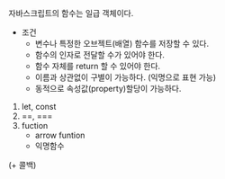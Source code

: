 자바스크립트의 함수는 일급 객체이다.

* 조건
  * 변수나 특정한 오브젝트(배열) 함수를 저장할 수 있다.
  * 함수의 인자로 전달할 수가 있어야 한다.
  * 함수 자체를 return 할 수 있어야 한다.
  * 이름과 상관없이 구별이 가능하다. (익명으로 표현 가능)
  * 동적으로 속성값(property)할당이 가능하다.



1. let, const
2. ==, ===
3. fuction
   * arrow funtion
   * 익명함수

(+ 콜백)